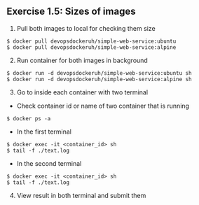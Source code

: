 ## Exercise 1.5: Sizes of images
1. Pull both images to local for checking them size
```console
$ docker pull devopsdockeruh/simple-web-service:ubuntu
$ docker pull devopsdockeruh/simple-web-service:alpine
```
2. Run container for both images in background
```console
$ docker run -d devopsdockeruh/simple-web-service:ubuntu sh
$ docker run -d devopsdockeruh/simple-web-service:alpine sh
```

3. Go to inside each container with two terminal
- Check container id or name of two container that is running
```console
$ docker ps -a
```
- In the first terminal
```console
$ docker exec -it <container_id> sh
$ tail -f ./text.log
```
- In the second terminal
```console
$ docker exec -it <container_id> sh
$ tail -f ./text.log
```
4. View result in both terminal and submit them

